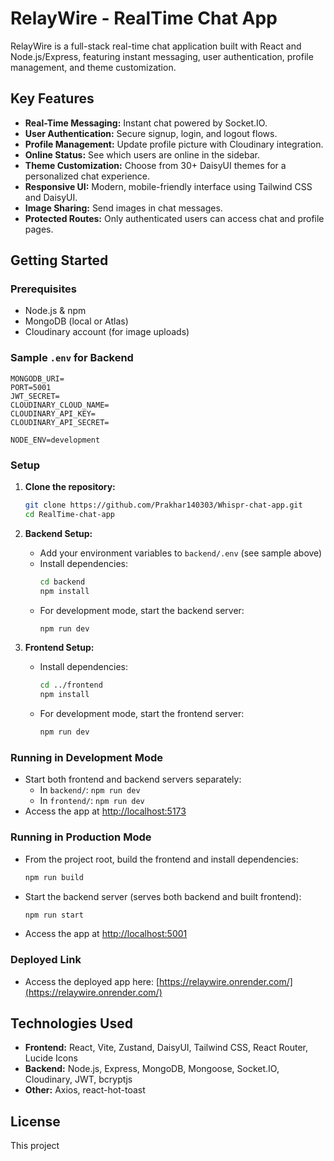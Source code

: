 # RelayWire - RealTime Chat App

RelayWire is a full-stack real-time chat application built with React and Node.js/Express, featuring instant messaging, user authentication, profile management, and theme customization.

## Key Features

- **Real-Time Messaging:** Instant chat powered by Socket.IO.
- **User Authentication:** Secure signup, login, and logout flows.
- **Profile Management:** Update profile picture with Cloudinary integration.
- **Online Status:** See which users are online in the sidebar.
- **Theme Customization:** Choose from 30+ DaisyUI themes for a personalized chat experience.
- **Responsive UI:** Modern, mobile-friendly interface using Tailwind CSS and DaisyUI.
- **Image Sharing:** Send images in chat messages.
- **Protected Routes:** Only authenticated users can access chat and profile pages.

## Getting Started

### Prerequisites

- Node.js & npm
- MongoDB (local or Atlas)
- Cloudinary account (for image uploads)

### Sample `.env` for Backend

```env
MONGODB_URI=
PORT=5001
JWT_SECRET=
CLOUDINARY_CLOUD_NAME=
CLOUDINARY_API_KEY=
CLOUDINARY_API_SECRET=

NODE_ENV=development
```

### Setup

1. **Clone the repository:**
   ```sh
   git clone https://github.com/Prakhar140303/Whispr-chat-app.git
   cd RealTime-chat-app
   ```

2. **Backend Setup:**
   - Add your environment variables to `backend/.env` (see sample above)
   - Install dependencies:
     ```sh
     cd backend
     npm install
     ```
   - For development mode, start the backend server:
     ```sh
     npm run dev
     ```

3. **Frontend Setup:**
   - Install dependencies:
     ```sh
     cd ../frontend
     npm install
     ```
   - For development mode, start the frontend server:
     ```sh
     npm run dev
     ```

### Running in Development Mode

- Start both frontend and backend servers separately:
  - In `backend/`: `npm run dev`
  - In `frontend/`: `npm run dev`
- Access the app at [http://localhost:5173](http://localhost:5173)

### Running in Production Mode

- From the project root, build the frontend and install dependencies:
  ```sh
  npm run build
  ```
- Start the backend server (serves both backend and built frontend):
  ```sh
  npm run start
  ```
- Access the app at [http://localhost:5001](http://localhost:5001)

### Deployed Link

- Access the deployed app here: [https://relaywire.onrender.com/](https://relaywire.onrender.com/)

## Technologies Used

- **Frontend:** React, Vite, Zustand, DaisyUI, Tailwind CSS, React Router, Lucide Icons
- **Backend:** Node.js, Express, MongoDB, Mongoose, Socket.IO, Cloudinary, JWT, bcryptjs
- **Other:** Axios, react-hot-toast

## License

This project